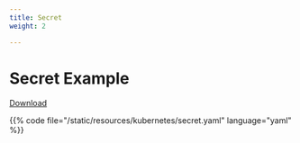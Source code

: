 ```yaml
---
title: Secret
weight: 2

---
```


# Secret Example

[Download](/resources/kubernetes/secret.yaml)

{{% code file="/static/resources/kubernetes/secret.yaml" language="yaml" %}}